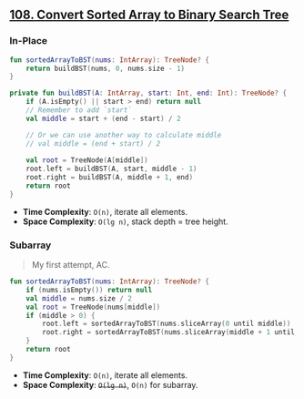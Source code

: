 ## [108. Convert Sorted Array to Binary Search Tree](https://leetcode.com/problems/convert-sorted-array-to-binary-search-tree/)

### In-Place
```kotlin
fun sortedArrayToBST(nums: IntArray): TreeNode? {
    return buildBST(nums, 0, nums.size - 1)
}

private fun buildBST(A: IntArray, start: Int, end: Int): TreeNode? {
    if (A.isEmpty() || start > end) return null
    // Remember to add `start`
    val middle = start + (end - start) / 2

    // Or we can use another way to calculate middle
    // val middle = (end + start) / 2
    
    val root = TreeNode(A[middle])
    root.left = buildBST(A, start, middle - 1)
    root.right = buildBST(A, middle + 1, end)
    return root
}
```

* **Time Complexity**: `O(n)`, iterate all elements.
* **Space Complexity**: `O(lg n)`, stack depth = tree height.

### Subarray
> My first attempt, AC.

```kotlin
fun sortedArrayToBST(nums: IntArray): TreeNode? {
    if (nums.isEmpty()) return null
    val middle = nums.size / 2
    val root = TreeNode(nums[middle])
    if (middle > 0) {
        root.left = sortedArrayToBST(nums.sliceArray(0 until middle))
        root.right = sortedArrayToBST(nums.sliceArray(middle + 1 until nums.size))
    }
    return root
}
```

* **Time Complexity**: `O(n)`, iterate all elements.
* **Space Complexity**: ~~`O(lg n)`~~, `O(n)` for subarray.

